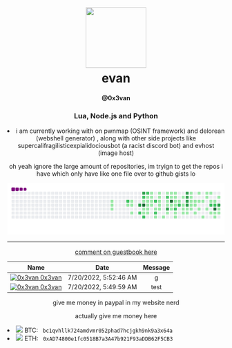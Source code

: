 


<h1 align="center"><img src="https://cdn.discordapp.com/attachments/842610340168728588/971247134663909526/91277081-modified_1.png" width=140 height=140> <br> evan </h1><h4 align="center"> @0x3van </h4>
<h3 align="center">Lua, Node.js and Python</h3>
<li align="center"> i am currently working with on pwnmap (OSINT framework) and delorean (webshell generator) , along with other side projects like supercalifragilisticexpialidociousbot (a racist discord bot) and evhost (image host)

oh yeah ignore the large amount of repositories, im tryign to get the repos i have which only have like one file over to github gists lo

![snake gif](https://github.com/0x3van/0x3van/blob/output/github-contribution-grid-snake.gif)
<hr>

<a href="https://github.com/0x3van/0x3van/issues/1">comment on guestbook here</a> 


<!-- Guestbook -->
| Name | Date | Message |
|---|---|---|
| <a href="https://github.com/0x3van"><img width="24" src="https://avatars.githubusercontent.com/u/97516411?s=24&u=813f8bd4968c56e5090319c2faeb585713f340d2&v=4" alt="0x3van" /> 0x3van</a> |7/20/2022, 5:52:46 AM|g|
| <a href="https://github.com/0x3van"><img width="24" src="https://avatars.githubusercontent.com/u/97516411?s=24&u=813f8bd4968c56e5090319c2faeb585713f340d2&v=4" alt="0x3van" /> 0x3van</a> |7/20/2022, 5:49:59 AM|test|
<!-- /Guestbook -->

give me money in paypal in my website nerd

actually give me money here 
<li> <img src="https://icons.iconarchive.com/icons/cjdowner/cryptocurrency-flat/1024/Bitcoin-BTC-icon.png" length="19" width="19"> BTC: <code> bc1qvhllk724amdvmr052phad7hcjgkh9nk9a3x64a </code>  </li>
<li> <img src="https://upload.wikimedia.org/wikipedia/commons/thumb/6/6f/Ethereum-icon-purple.svg/480px-Ethereum-icon-purple.svg.png" length="19" width="19"> ETH: <code> 0xAD74800e1fc0518B7a3A47b921F93aDDB62F5CB3 </code> </li>
